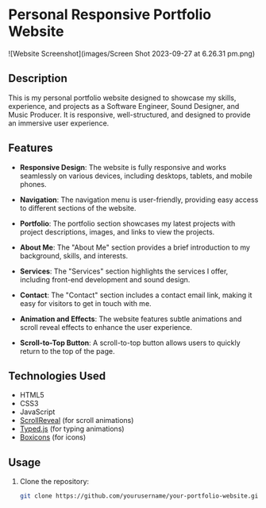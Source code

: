 # Personal Responsive Portfolio Website

![Website Screenshot](images/Screen Shot 2023-09-27 at 6.26.31 pm.png)

## Description

This is my personal portfolio website designed to showcase my skills, experience, and projects as a Software Engineer, Sound Designer, and Music Producer. It is responsive, well-structured, and designed to provide an immersive user experience.

## Features

- **Responsive Design**: The website is fully responsive and works seamlessly on various devices, including desktops, tablets, and mobile phones.

- **Navigation**: The navigation menu is user-friendly, providing easy access to different sections of the website.

- **Portfolio**: The portfolio section showcases my latest projects with project descriptions, images, and links to view the projects.

- **About Me**: The "About Me" section provides a brief introduction to my background, skills, and interests.

- **Services**: The "Services" section highlights the services I offer, including front-end development and sound design.

- **Contact**: The "Contact" section includes a contact email link, making it easy for visitors to get in touch with me.

- **Animation and Effects**: The website features subtle animations and scroll reveal effects to enhance the user experience.

- **Scroll-to-Top Button**: A scroll-to-top button allows users to quickly return to the top of the page.

## Technologies Used

- HTML5
- CSS3
- JavaScript
- [ScrollReveal](https://scrollrevealjs.org/) (for scroll animations)
- [Typed.js](https://github.com/mattboldt/typed.js/) (for typing animations)
- [Boxicons](https://boxicons.com/) (for icons)

## Usage

1. Clone the repository:

   ```bash
   git clone https://github.com/yourusername/your-portfolio-website.git

